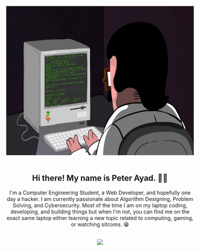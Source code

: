 <div align="center">
  <img height="400" src="https://raw.githubusercontent.com/PeterAyad/PeterAyad/main/programming.gif">
  </div>

</br>

<h2 align="center">Hi there! My name is Peter Ayad. 👋🏻</h2>
<p align="center"> I'm a Computer Engineering Student, a Web Developer, and hopefully one day a hacker. 
I am currently passionate about Algorithm Designing, Problem Solving, and Cybersecurity.
Most of the time I am on my laptop coding, developing, and building things but when I'm not, you can find me on the exact same laptop either learning a new topic related to computing, gaming, or watching sitcoms. 😁</p>

</br>

<!-- <h2 align="center">Languages & Tools</h2>
<div align="center">
<img alt="C++" height="50" src="https://img.icons8.com/color/48/000000/c-plus-plus-logo.png"> &nbsp; &nbsp;
<img alt="JavaScript"  height="50" src="https://raw.githubusercontent.com/github/explore/80688e429a7d4ef2fca1e82350fe8e3517d3494d/topics/javascript/javascript.png">   &nbsp; &nbsp;
<img alt="Python"  height="50" src="https://img.icons8.com/color/48/000000/python.png"> &nbsp; &nbsp;
<img alt="Php"  height="50" src="https://raw.githubusercontent.com/github/explore/ccc16358ac4530c6a69b1b80c7223cd2744dea83/topics/php/php.png"> &nbsp; &nbsp;
<img alt="jQuery"  height="50" src="https://img.icons8.com/ios-filled/50/000000/jquery.png"> &nbsp; &nbsp;
<img alt="Bootstrap"  height="50" src="https://img.icons8.com/color/48/000000/bootstrap.png"> &nbsp; &nbsp;
<img alt="Flask"  height="50" src="https://raw.githubusercontent.com/github/explore/80688e429a7d4ef2fca1e82350fe8e3517d3494d/topics/flask/flask.png"> &nbsp; &nbsp;
</div>   -->

<div  align="center">
<!--   <img align=right src="https://github-readme-stats.vercel.app/api?show_icons=true&count_private=true&theme=midnight-purple&username=peterayad" /> -->
  <img src="https://github-readme-stats.vercel.app/api/top-langs/?theme=midnight-purple&username=peterayad&langs_count=14&layout=compact" />
</div>

